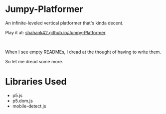 # Jumpy-Platformer
An infinite-leveled vertical platformer that's kinda decent.

Play it at: [shahank42.github.io/Jumpy-Platformer](shahank42.github.io/Jumpy-Platformer)

<br />

When I see empty READMEs, I dread at the thought of having to write them.

So let me dread some more.
<br />

# Libraries Used
- p5.js
- p5.dom.js
- mobile-detect.js
